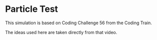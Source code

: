# Particle Test

This simulation is based on Coding Challenge 56 from the Coding Train.

The ideas used here are taken directly from that video.
